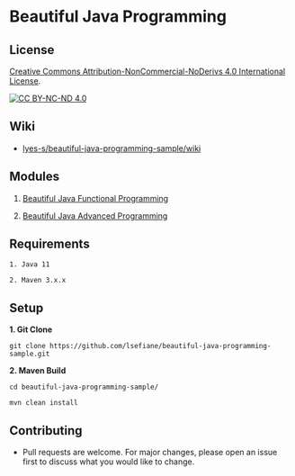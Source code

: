 # Beautiful Java Programming

## License

[Creative Commons Attribution-NonCommercial-NoDerivs 4.0 International License][cc-by-nc-nd].

[![CC BY-NC-ND 4.0][cc-by-nc-nd-image]][cc-by-nc-nd]

[cc-by-nc-nd]: http://creativecommons.org/licenses/by-nc-nd/4.0/
[cc-by-nc-nd-image]: https://licensebuttons.net/l/by-nc-nd/4.0/88x31.png
[cc-by-nc-nd-shield]: https://img.shields.io/badge/License-CC%20BY--NC--ND%204.0-lightgrey.svg

## Wiki

* [lyes-s/beautiful-java-programming-sample/wiki](https://github.com/lyes-s/beautiful-java-programming-sample/wiki)

## Modules

1. [Beautiful Java Functional Programming](https://github.com/lsefiane/beautiful-java-programming-sample/tree/master/beautiful-java-functional-programming-sample)

2. [Beautiful Java Advanced Programming](https://github.com/lsefiane/beautiful-java-programming-sample/tree/master/beautiful-java-advanced-programming-sample)

## Requirements

```
1. Java 11

2. Maven 3.x.x
``````

## Setup

**1. Git Clone**

```
git clone https://github.com/lsefiane/beautiful-java-programming-sample.git
``````

**2. Maven Build**

```
cd beautiful-java-programming-sample/

mvn clean install
``````

## Contributing

* Pull requests are welcome. For major changes, please open an issue first to discuss what you would like to change.
